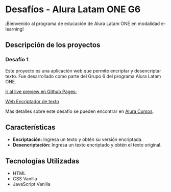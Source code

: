 # Desafíos - Alura Latam ONE G6

¡Bienvenido al programa de educación de Alura Latam ONE en modalidad e-learning!

## Descripción de los proyectos

### Desafío 1
Este proyecto es una aplicación web que permite encriptar y desencriptar texto. Fue desarrollado como parte del Grupo 6 del programa Alura Latam ONE.

<a href="https://jarodsmdev.github.io/AluraG6Challenges/Challenge-01/" target="_blank">Ir al live preview en Github Pages: </a>

<a href="https://encriptador-texto-alura6.netlify.app/" target="_blank">Web Encriptador de texto</a>


Más detalles sobre este desafío se pueden encontrar en <a href="https://www.aluracursos.com/challenges/principiante-en-programacion/semana-01-implementando-html-y-css" target="_blank">Alura Cursos</a>.

## Características

- **Encriptación:** Ingresa un texto y obtén su versión encriptada.
- **Desencriptación:** Ingresa un texto encriptado y obtén el texto original.

## Tecnologías Utilizadas

- HTML
- CSS Vanilla
- JavaScript Vanilla




